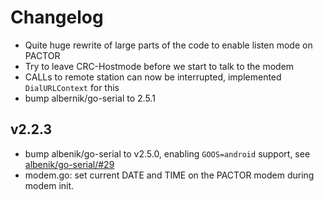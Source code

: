 # Changelog

* Quite huge rewrite of large parts of the code to enable listen mode on PACTOR
* Try to leave CRC-Hostmode before we start to talk to the modem
* CALLs to remote station can now be interrupted, implemented `DialURLContext` for this
* bump albernik/go-serial to 2.5.1

## v2.2.3

* bump albenik/go-serial to v2.5.0, enabling `GOOS=android` support, see [albenik/go-serial/#29](https://github.com/albenik/go-serial/issues/29)
* modem.go: set current DATE and TIME on the PACTOR modem during modem init.
